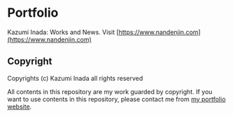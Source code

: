 # Portfolio
Kazumi Inada: Works and News. Visit [https://www.nandenjin.com](https://www.nandenjin.com)

## Copyright
Copyrights (c) Kazumi Inada all rights reserved

All contents in this repository are my work guarded by copyright. If you want to use contents in this repository, please contact me from [my portfolio website](https://www.nandenjin.com/profile).
